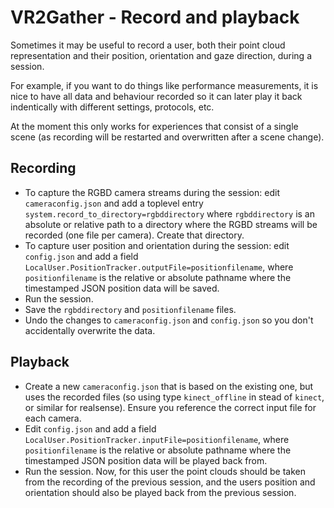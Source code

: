# VR2Gather - Record and playback

Sometimes it may be useful to record a user, both their point cloud representation and their position, orientation and gaze direction, during a session.

For example, if you want to do things like performance measurements, it is nice to have all data and behaviour recorded so it can later play it back indentically with different settings, protocols, etc.

At the moment this only works for experiences that consist of a single scene (as recording will be restarted and overwritten after a scene change).

## Recording

- To capture the RGBD camera streams during the session: edit `cameraconfig.json` and add a toplevel entry `system.record_to_directory=rgbddirectory` where `rgbddirectory` is an absolute or relative path to a directory where the RGBD streams will be recorded (one file per camera). Create that directory.
- To capture user position and orientation during the session: edit `config.json` and add a field `LocalUser.PositionTracker.outputFile=positionfilename`, where `positionfilename` is the relative or absolute pathname where the timestamped JSON position data will be saved.
- Run the session.
- Save the `rgbddirectory` and `positionfilename` files.
- Undo the changes to `cameraconfig.json` and `config.json` so you don't accidentally overwrite the data.

## Playback

- Create a new `cameraconfig.json` that is based on the existing one, but uses the recorded files (so using type `kinect_offline` in stead of `kinect`, or similar for realsense). Ensure you reference the correct input file for each camera.
- Edit `config.json` and add a field `LocalUser.PositionTracker.inputFile=positionfilename`, where `positionfilename` is the relative or absolute pathname where the timestamped JSON position data will be played back from.
- Run the session. Now, for this user the point clouds should be taken from the recording of the previous session, and the users position and orientation should also be played back from the previous session.